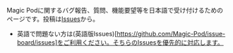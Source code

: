 Magic Podに関するバグ報告、質問、機能要望等を日本語で受け付けるためのページです。投稿は[Issues](https://github.com/Magic-Pod/japanese-issue-board/issues)から。

- 英語で問題ない方は(英語版Issues)[https://github.com/Magic-Pod/issue-board/issues]をご利用ください。そちらのIssuesを優先的に対応します。
